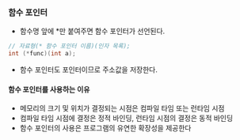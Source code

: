 ### 함수 포인터
- 함수명 앞에 *만 붙여주면 함수 포인터가 선언된다.
```c
// 자료형(* 함수 포인터 이름)(인자 목록);
int (*func)(int a);
```
- 함수 포인터도 포인터이므로 주소값을 저장한다.

#### 함수 포인터를 사용하는 이유
- 메모리의 크기 및 위치가 결정되는 시점은 컴파일 타임 또는 런타임 시점
- 컴파일 타임 시점에 결정은 정적 바인딩, 런타임 시점의 결정은 동적 바인딩
- 함수 포인터의 사용은 프로그램의 유연한 확장성을 제공한다